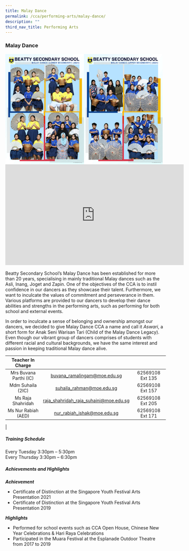 ```yaml
---
title: Malay Dance
permalink: /cca/performing-arts/malay-dance/
description: ""
third_nav_title: Performing Arts
---
```

### **Malay Dance**

<img align="left" style="width:49%" src="/images/md1.jpg">
<img align="left" style="width:49%" src="/images/md2.jpg">

<iframe width="560" height="315" src="https://www.youtube.com/embed/nvsw9DGLh2Q" title="Beatty Secondary School - Malay Dance" frameborder="0" allow="accelerometer; autoplay; clipboard-write; encrypted-media; gyroscope; picture-in-picture" allowfullscreen></iframe>

Beatty Secondary School’s Malay Dance has been established for more than 20 years, specialising in mainly traditional Malay dances such as the Asli, Inang, Joget and Zapin. One of the objectives of the CCA is to instil confidence in our dancers as they showcase their talent. Furthermore, we want to inculcate the values of commitment and perseverance in them. Various platforms are provided to our dancers to develop their dance abilities and strengths in the performing arts, such as performing for both school and external events. 

In order to inculcate a sense of belonging and ownership amongst our dancers, we decided to give Malay Dance CCA a name and call it _Aswari_, a short form for Anak Seni Warisan Tari (Child of the Malay Dance Legacy). Even though our vibrant group of dancers comprises of students with different racial and cultural backgrounds, we have the same interest and passion in keeping traditional Malay dance alive.

| Teacher In Charge |  |  |
|:---:|:---:|:---:|
| Mrs Buvana Parthi (IC) | [buvana_ramalingam@moe.edu.sg](mailto:buvana_ramalingam@moe.edu.sg) | 62569108 Ext 135 |
| Mdm Suhaila (2IC) | [suhaila_rahman@moe.edu.sg](mailto:suhaila_rahman@moe.edu.sg) | 62569108 Ext 157 |
| Ms Raja Shahridah  | [raja_shahridah_raja_suhaini@moe.edu.sg](mailto:raja_shahridah_raja_suhaini@moe.edu.sg) | 62569108 Ext 205 |
| Ms Nur Rabiah (AED) | [nur_rabiah_ishak@moe.edu.sg](mailto:nur_rabiah_ishak@moe.edu.sg) | 62569108 Ext 171 |
|  

##### **Training Schedule**
Every Tuesday 3:30pm – 5:30pm  <br>
Every Thursday 3:30pm – 6:30pm

##### **Achievements and Highlights**
**_Achievement_**
*   Certificate of Distinction at the Singapore Youth Festival Arts Presentation 2021
*   Certificate of Distinction at the Singapore Youth Festival Arts Presentation 2019

**_Highlights_**
*   Performed for school events such as CCA Open House, Chinese New Year Celebrations & Hari Raya Celebrations
*   Participated in the Muara Festival at the Esplanade Outdoor Theatre from 2017 to 2019


